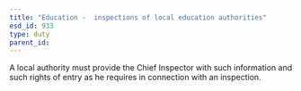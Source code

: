 ```yaml
---
title: "Education -  inspections of local education authorities"
esd_id: 933
type: duty
parent_id:  
---
```


A local authority must provide the Chief Inspector with such information and such rights of entry as he requires in connection with an inspection.

